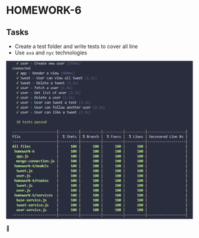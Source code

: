 # HOMEWORK-6

## Tasks

- Create a test folder and write tests to cover all line
- Use `ava` and `nyc` technologies

![](image/ss.png)

:100: